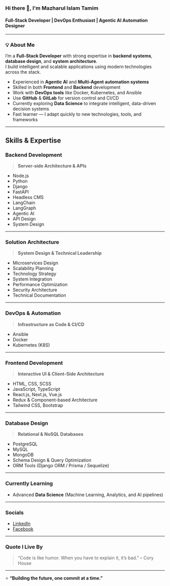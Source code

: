 ### Hi there 👋, I'm **Mazharul Islam Tamim**
#### Full-Stack Developer | DevOps Enthusiast | Agentic AI Automation Designer

---

### 💡 About Me

I’m a **Full-Stack Developer** with strong expertise in **backend systems**, **database design**, and **system architecture**.  
I build intelligent and scalable applications using modern technologies across the stack.

- Experienced in **Agentic AI** and **Multi-Agent automation systems**
- Skilled in both **Frontend** and **Backend** development  
- Work with **DevOps tools** like Docker, Kubernetes, and Ansible  
- Use **GitHub** & **GitLab** for version control and CI/CD  
- Currently exploring **Data Science** to integrate intelligent, data-driven decision systems  
- Fast learner — I adapt quickly to new technologies, tools, and frameworks  

---

## Skills & Expertise  

### Backend Development  
> **Server-side Architecture & APIs**

- Node.js  
- Python  
- Django  
- FastAPI  
- Headless CMS  
- LangChain  
- LangGraph  
- Agentic AI  
- API Design  
- System Design  

---

### Solution Architecture  
> **System Design & Technical Leadership**

- Microservices Design  
- Scalability Planning  
- Technology Strategy  
- System Integration  
- Performance Optimization  
- Security Architecture  
- Technical Documentation  

---

### DevOps & Automation  
> **Infrastructure as Code & CI/CD**

- Ansible  
- Docker  
- Kubernetes (K8S)  

---

### Frontend Development  
> **Interactive UI & Client-Side Architecture**

- HTML, CSS, SCSS  
- JavaScript, TypeScript  
- React.js, Next.js, Vue.js  
- Redux & Component-based Architecture  
- Tailwind CSS, Bootstrap  

---

### Database Design  
> **Relational & NoSQL Databases**

- PostgreSQL  
- MySQL  
- MongoDB  
- Schema Design & Query Optimization  
- ORM Tools (Django ORM / Prisma / Sequelize)  

---

### Currently Learning  
- Advanced **Data Science** (Machine Learning, Analytics, and AI pipelines)  

---

### Socials  
- [ LinkedIn](https://www.linkedin.com/in/mazharul-islam-5194a5204/)  
- [ Facebook](https://www.facebook.com/mazharul.tamim.28/)

---

###  Quote I Live By  
> “Code is like humor. When you have to explain it, it’s bad.” – Cory House  

---

⭐ **“Building the future, one commit at a time.”**

